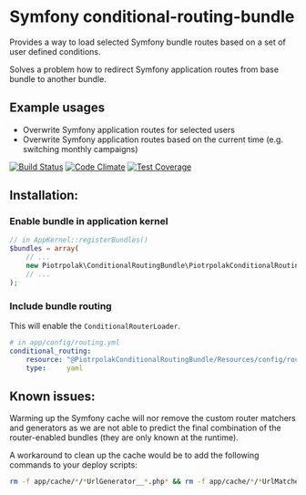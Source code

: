 # Symfony conditional-routing-bundle

Provides a way to load selected Symfony bundle routes based on a set of user defined conditions.

Solves a problem how to redirect Symfony application routes from base bundle to another bundle.

## Example usages
* Overwrite Symfony application routes for selected users
* Overwrite Symfony application routes based on the current time (e.g. switching monthly campaigns)

[![Build Status](https://travis-ci.org/piotrpolak/conditional-routing-bundle.svg)](https://travis-ci.org/piotrpolak/conditional-routing-bundle)
[![Code Climate](https://codeclimate.com/github/piotrpolak/conditional-routing-bundle/badges/gpa.svg)](https://codeclimate.com/github/piotrpolak/conditional-routing-bundle)
[![Test Coverage](https://codeclimate.com/github/piotrpolak/conditional-routing-bundle/badges/coverage.svg)](https://codeclimate.com/github/piotrpolak/conditional-routing-bundle/coverage)

## Installation:

### Enable bundle in application kernel

```php
// in AppKernel::registerBundles()
$bundles = array(
    // ...
    new Piotrpolak\ConditionalRoutingBundle\PiotrpolakConditionalRoutingBundle(),
    // ...
);
```

### Include bundle routing

This will enable the `ConditionalRouterLoader`.

```yaml
# in app/config/routing.yml
conditional_routing:
    resource: "@PiotrpolakConditionalRoutingBundle/Resources/config/routing.yml"
    type:     yaml
```

## Known issues:

Warming up the Symfony cache will nor remove the custom router matchers and generators as we are not able to predict the
final combination of the router-enabled bundles (they are only known at the runtime).

A workaround to clean up the cache would be to add the following commands to your deploy scripts:

```sh
rm -f app/cache/*/*UrlGenerator__*.php* && rm -f app/cache/*/*UrlMatcher__*.php*
```